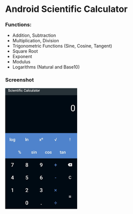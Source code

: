 # Android Scientific Calculator

### Functions:
- Addition, Subtraction
- Multiplication, Division
- Trigonometric Functions (Sine, Cosine, Tangent)
- Square Root
- Exponent
- Modulus
- Logarithms (Natural and Base10)

### Screenshot

<img src="https://raw.githubusercontent.com/rishikesh1419/Android-Scientific-Calculator/master/images/screenshot.jpg" class="shrinkToFit" width="231" height="389">
